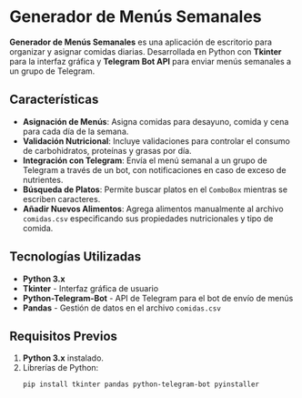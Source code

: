 # Generador de Menús Semanales

**Generador de Menús Semanales** es una aplicación de escritorio para organizar y asignar comidas diarias. Desarrollada en Python con **Tkinter** para la interfaz gráfica y **Telegram Bot API** para enviar menús semanales a un grupo de Telegram.

## Características

- **Asignación de Menús**: Asigna comidas para desayuno, comida y cena para cada día de la semana.
- **Validación Nutricional**: Incluye validaciones para controlar el consumo de carbohidratos, proteínas y grasas por día.
- **Integración con Telegram**: Envía el menú semanal a un grupo de Telegram a través de un bot, con notificaciones en caso de exceso de nutrientes.
- **Búsqueda de Platos**: Permite buscar platos en el `ComboBox` mientras se escriben caracteres.
- **Añadir Nuevos Alimentos**: Agrega alimentos manualmente al archivo `comidas.csv` especificando sus propiedades nutricionales y tipo de comida.
  
## Tecnologías Utilizadas

- **Python 3.x**
- **Tkinter** - Interfaz gráfica de usuario
- **Python-Telegram-Bot** - API de Telegram para el bot de envío de menús
- **Pandas** - Gestión de datos en el archivo `comidas.csv`

## Requisitos Previos

1. **Python 3.x** instalado.
2. Librerías de Python: 
   ```bash
   pip install tkinter pandas python-telegram-bot pyinstaller
